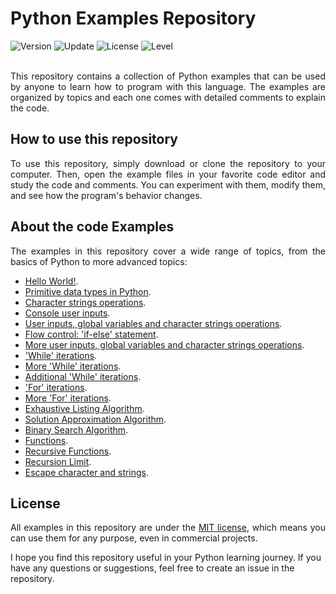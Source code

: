 # Python Examples Repository

<div align="left">
  <img src="https://img.shields.io/badge/Release-v1.4.3-4848EC.svg" alt="Version">
	<img src="https://img.shields.io/badge/Update-Jul%202024-F33F3F.svg" alt="Update">
	<img src="https://img.shields.io/badge/License-MIT%20License-800000.svg" alt="License">
	<img src="https://img.shields.io/badge/Level-Trainee%20/%20Junior-17B117.svg" alt="Level">
</div>
<br />
<p align="justify">
This repository contains a collection of Python examples that can be used by anyone to learn how to program with this language. The examples are organized by topics and each one comes with detailed comments to explain the code.
</p>

## How to use this repository

<p align="justify">
To use this repository, simply download or clone the repository to your computer. Then, open the example files in your favorite code editor and study the code and comments. You can experiment with them, modify them, and see how the program's behavior changes.
</p>

## About the code Examples

<p align="justify">
The examples in this repository cover a wide range of topics, from the basics of Python to more advanced topics:
</p>

-   [Hello World!](https://github.com/seyerjo/python-sample-code/blob/main/01-hello-world.py "Hello World!").
-   [Primitive data types in Python](https://github.com/seyerjo/python-sample-code/blob/main/02-primitives-data-type.py "Primitive data types in Python").
-   [Character strings operations](https://github.com/seyerjo/python-sample-code/blob/main/03-strings-operations.py "Character strings operations").
-   [Console user inputs](https://github.com/seyerjo/python-sample-code/blob/main/04-inputs.py "Console user inputs").
-   [User inputs, global variables and character strings operations](https://github.com/seyerjo/python-sample-code/blob/main/05-inputs-variables-and-strings.py "User inputs, global variables and character strings operations").
-   [Flow control: 'if-else' statement](https://github.com/seyerjo/python-sample-code/blob/main/06-flow-control.py "User inputs, global variables and character strings operations").
-   [More user inputs, global variables and character strings operations](https://github.com/seyerjo/python-sample-code/blob/main/07-more-inputs-variables-and-strings.py "More user inputs, global variables and character strings operations").
-   ['While' iterations](https://github.com/seyerjo/python-sample-code/blob/main/08-while-iterations.py "'While' iterations").
-   [More 'While' iterations](https://github.com/seyerjo/python-sample-code/blob/main/09-more-while-iterations.py "More 'While' iterations").
-   [Additional 'While' iterations](https://github.com/seyerjo/python-sample-code/blob/main/10-additional-while-iterations.py "Additional 'While' iterations").
-   ['For' iterations](https://github.com/seyerjo/python-sample-code/blob/main/11-for-iterations.py "'For' iterations").
-   [More 'For' iterations](https://github.com/seyerjo/python-sample-code/blob/main/12-more-for-iterations.py "More 'For' iterations").
-   [Exhaustive Listing Algorithm](https://github.com/seyerjo/python-sample-code/blob/main/13-exhaustive-listing-algorithm.py "Exhaustive Listing Algorithm").
-   [Solution Approximation Algorithm](https://github.com/seyerjo/python-sample-code/blob/main/14-solution-approximation-algorithm.py "Solution Approximation Algorithm").
-   [Binary Search Algorithm](https://github.com/seyerjo/python-sample-code/blob/main/15-binary-search-algorithm.py "Binary Search Algorithm").
-   [Functions](https://github.com/seyerjo/python-sample-code/blob/main/16-functions.py "Functions").
-   [Recursive Functions](https://github.com/seyerjo/python-sample-code/blob/main/17-recursive-functions.py "Recursive Functions").
-   [Recursion Limit](https://github.com/seyerjo/python-sample-code/blob/main/18-recursion-limit.py "Recursion Limit").
-   [Escape character and strings](https://github.com/seyerjo/python-sample-code/blob/main/19-escape-character-and-strings.py "Escape character and strings").

## License

<p align="justify">
All examples in this repository are under the <a href="./LICENSE">MIT license</a>, which means you can use them for any purpose, even in commercial projects.

I hope you find this repository useful in your Python learning journey. If you have any questions or suggestions, feel free to create an issue in the repository.
</p>

